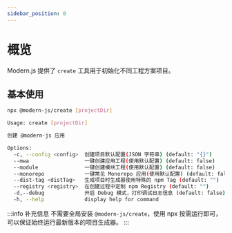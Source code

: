 ```yaml
---
sidebar_position: 0
---
```


# 概览
Modern.js 提供了 `create` 工具用于初始化不同工程方案项目。

## 基本使用

```bash
npx @modern-js/create [projectDir]
```

```bash
Usage: create [projectDir]

创建 @modern-js 应用

Options:
  -c, --config <config>  创建项目默认配置(JSON 字符串) (default: "{}")
  --mwa                  一键创建应用工程(使用默认配置) (default: false)
  --module               一键创建模块工程(使用默认配置) (default: false)
  --monorepo             一键常见 Monorepo 应用(使用默认配置) (default: false)
  --dist-tag <distTag>   生成项目时生成器使用特殊的 npm Tag (default: "")
  --registry <registry>  在创建过程中定制 npm Registry (default: "")
  -d,--debug             开启 Debug 模式，打印调试日志信息 (default: false)
  -h, --help             display help for command
```

:::info 补充信息
不需要全局安装 `@modern-js/create`，使用 npx 按需运行即可，可以保证始终运行最新版本的项目生成器。
:::
